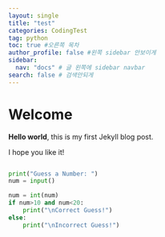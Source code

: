```yaml
---
layout: single
title: "test"
categories: CodingTest
tag: python
toc: true #오른쪽 목차
author_profile: false #왼쪽 sidebar 안보이게
sidebar:
  nav: "docs" # 글 왼쪽에 sidebar navbar
search: false # 검색안되게
---
```


# Welcome

**Hello world**, this is my first Jekyll blog post.

I hope you like it!

```python

print("Guess a Number: ")
num = input()

num = int(num)
if num>10 and num<20:
    print("\nCorrect Guess!")
else:
    print("\nIncorrect Guess!")

```
